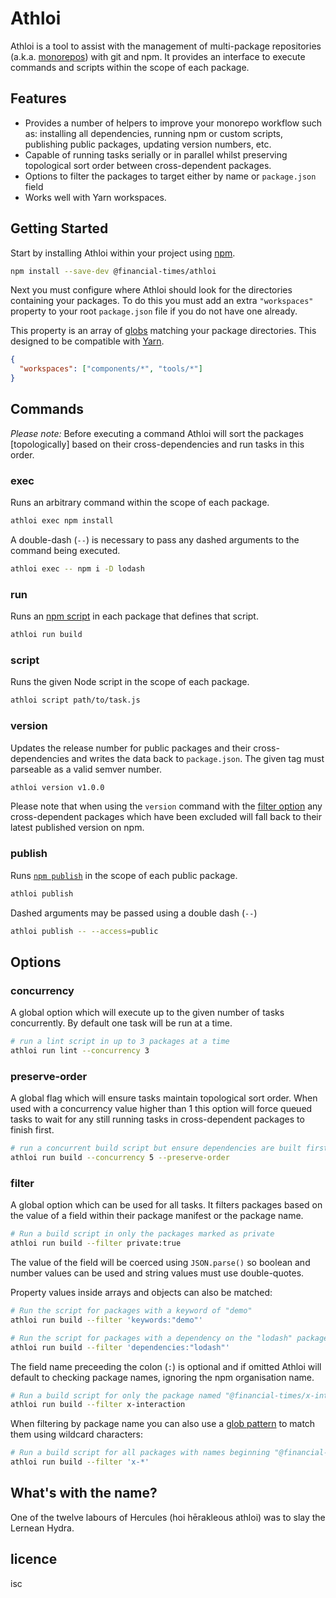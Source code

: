 # Athloi

Athloi is a tool to assist with the management of multi-package repositories (a.k.a. [monorepos]) with git and npm. It provides an interface to execute commands and scripts within the scope of each package.

[monorepos]: https://github.com/babel/babel/blob/master/doc/design/monorepo.md


## Features

- Provides a number of helpers to improve your monorepo workflow such as: installing all dependencies, running npm or custom scripts, publishing public packages, updating version numbers, etc.
- Capable of running tasks serially or in parallel whilst preserving topological sort order between cross-dependent packages.
- Options to filter the packages to target either by name or `package.json` field
- Works well with Yarn workspaces.


## Getting Started

Start by installing Athloi within your project using [npm].

```sh
npm install --save-dev @financial-times/athloi
```

[npm]: https://www.npmjs.com/

Next you must configure where Athloi should look for the directories containing your packages. To do this you must add an extra `"workspaces"` property to your root `package.json` file if you do not have one already.

This property is an array of [globs] matching your package directories. This designed to be compatible with [Yarn].

```json
{
  "workspaces": ["components/*", "tools/*"]
}
```

[globs]: https://en.wikipedia.org/wiki/Glob_(programming)
[Lerna]: https://lernajs.io/
[Yarn]: https://yarnpkg.com/en/


## Commands

_Please note:_ Before executing a command Athloi will sort the packages [topologically] based on their cross-dependencies and run tasks in this order.

### exec

Runs an arbitrary command within the scope of each package.

```sh
athloi exec npm install
```

A double-dash (`--`) is necessary to pass any dashed arguments to the command being executed.

```sh
athloi exec -- npm i -D lodash
```

### run

Runs an [npm script] in each package that defines that script.

```sh
athloi run build
```

[npm script]: https://docs.npmjs.com/misc/scripts

### script

Runs the given Node script in the scope of each package.

```sh
athloi script path/to/task.js
```

### version

Updates the release number for public packages and their cross-dependencies and writes the data back to `package.json`. The given tag must parseable as a valid semver number.

```sh
athloi version v1.0.0
```

Please note that when using the `version` command with the [filter option](#filter) any cross-dependent packages which have been excluded will fall back to their latest published version on npm.

### publish

Runs [`npm publish`][npm-publish] in the scope of each public package.

```sh
athloi publish
```

Dashed arguments may be passed using a double dash (`--`)

```sh
athloi publish -- --access=public
```

[npm-publish]: https://docs.npmjs.com/cli/publish


## Options

### concurrency

A global option which will execute up to the given number of tasks concurrently. By default one task will be run at a time.

```sh
# run a lint script in up to 3 packages at a time
athloi run lint --concurrency 3
```

### preserve-order

A global flag which will ensure tasks maintain topological sort order. When used with a concurrency value higher than 1 this option will force queued tasks to wait for any still running tasks in cross-dependent packages to finish first.

```sh
# run a concurrent build script but ensure dependencies are built first
athloi run build --concurrency 5 --preserve-order
```

### filter

A global option which can be used for all tasks. It filters packages based on the value of a field within their package manifest or the package name.

```sh
# Run a build script in only the packages marked as private
athloi run build --filter private:true
```

The value of the field will be coerced using `JSON.parse()` so boolean and number values can be used and string values must use double-quotes.

Property values inside arrays and objects can also be matched:

```sh
# Run the script for packages with a keyword of "demo"
athloi run build --filter 'keywords:"demo"'

# Run the script for packages with a dependency on the "lodash" package
athloi run build --filter 'dependencies:"lodash"'
```

The field name preceeding the colon (`:`) is optional and if omitted Athloi will default to checking package names, ignoring the npm organisation name.

```sh
# Run a build script for only the package named "@financial-times/x-interaction"
athloi run build --filter x-interaction
```

When filtering by package name you can also use a [glob pattern] to match them using wildcard characters:

```sh
# Run a build script for all packages with names beginning "@financial-times/x-"
athloi run build --filter 'x-*'
```

[glob pattern]: https://en.wikipedia.org/wiki/Glob_(programming)


## What's with the name?

One of the twelve labours of Hercules (hoi hērakleous athloi) was to slay the Lernean Hydra.


## licence

isc
